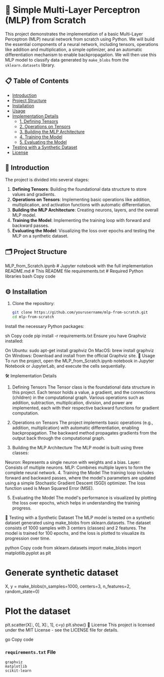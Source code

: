 # 🧠 Simple Multi-Layer Perceptron (MLP) from Scratch

This project demonstrates the implementation of a basic Multi-Layer Perceptron (MLP) neural network from scratch using Python. We will build the essential components of a neural network, including tensors, operations like addition and multiplication, a simple optimizer, and an automatic differentiation mechanism to enable backpropagation. We will then use this MLP model to classify data generated by `make_blobs` from the `sklearn.datasets` library.

## 📋 Table of Contents

- [Introduction](#introduction)
- [Project Structure](#project-structure)
- [Installation](#installation)
- [Usage](#usage)
- [Implementation Details](#implementation-details)
  - [1. Defining Tensors](#1-defining-tensors)
  - [2. Operations on Tensors](#2-operations-on-tensors)
  - [3. Building the MLP Architecture](#3-building-the-mlp-architecture)
  - [4. Training the Model](#4-training-the-model)
  - [5. Evaluating the Model](#5-evaluating-the-model)
- [Testing with a Synthetic Dataset](#testing-with-a-synthetic-dataset)
- [License](#license)

## 🌟 Introduction

The project is divided into several stages:

1. **Defining Tensors**: Building the foundational data structure to store values and gradients.
2. **Operations on Tensors**: Implementing basic operations like addition, multiplication, and activation functions with automatic differentiation.
3. **Building the MLP Architecture**: Creating neurons, layers, and the overall MLP model.
4. **Training the Model**: Implementing the training loop with forward and backward passes.
5. **Evaluating the Model**: Visualizing the loss over epochs and testing the MLP on a synthetic dataset.

## 🗂️ Project Structure

MLP_from_Scratch.ipynb # Jupyter notebook with the full implementation
README.md # This README file
requirements.txt # Required Python libraries
bash
Copy code

## ⚙️ Installation

1. Clone the repository:
   ```sh
   git clone https://github.com/yourusername/mlp-from-scratch.git
   cd mlp-from-scratch
Install the necessary Python packages:

sh
Copy code
pip install -r requirements.txt
Ensure you have Graphviz installed:

On Ubuntu: sudo apt-get install graphviz
On MacOS: brew install graphviz
On Windows: Download and install from the official Graphviz site.
🚀 Usage
To run the project, open the MLP_from_Scratch.ipynb notebook in Jupyter Notebook or JupyterLab, and execute the cells sequentially.

🛠️ Implementation Details
1. Defining Tensors
The Tensor class is the foundational data structure in this project. Each tensor holds a value, a gradient, and the connections (children) in the computational graph. Various operations such as addition, subtraction, multiplication, division, and power are implemented, each with their respective backward functions for gradient computation.

2. Operations on Tensors
The project implements basic operations (e.g., addition, multiplication) with automatic differentiation, enabling backpropagation. The backward method propagates gradients from the output back through the computational graph.

3. Building the MLP Architecture
The MLP model is built using three classes:

Neuron: Represents a single neuron with weights and a bias.
Layer: Consists of multiple neurons.
MLP: Combines multiple layers to form the complete neural network.
4. Training the Model
The training loop includes forward and backward passes, where the model's parameters are updated using a simple Stochastic Gradient Descent (SGD) optimizer. The loss function used is Mean Squared Error (MSE).

5. Evaluating the Model
The model's performance is visualized by plotting the loss over epochs, which helps in understanding the training progress.

🧪 Testing with a Synthetic Dataset
The MLP model is tested on a synthetic dataset generated using make_blobs from sklearn.datasets. The dataset consists of 1000 samples with 3 centers (classes) and 2 features. The model is trained for 100 epochs, and the loss is plotted to visualize its progression over time.

python
Copy code
from sklearn.datasets import make_blobs
import matplotlib.pyplot as plt

# Generate synthetic dataset
X, y = make_blobs(n_samples=1000, centers=3, n_features=2, random_state=0)

# Plot the dataset
plt.scatter(X[:, 0], X[:, 1], c=y)
plt.show()
📝 License
This project is licensed under the MIT License - see the LICENSE file for details.

go
Copy code

### `requirements.txt` File
```plaintext
graphviz
matplotlib
scikit-learn
